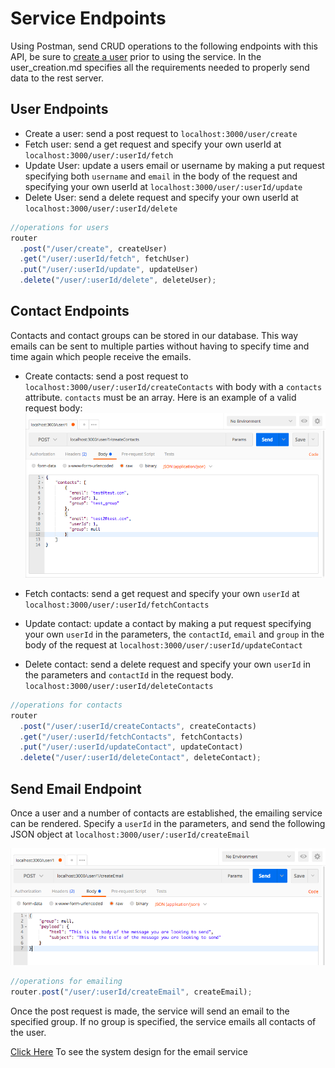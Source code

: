 # Service Endpoints

Using Postman, send CRUD operations to the following endpoints with this API, be
sure to [create a user](/server/user_creation.md) prior to using the service. In
the user_creation.md specifies all the requirements needed to properly send data
to the rest server.

## User Endpoints

* Create a user: send a post request to `localhost:3000/user/create`
* Fetch user: send a get request and specify your own userId at
  `localhost:3000/user/:userId/fetch`
* Update User: update a users email or username by making a put request
  specifying both `username` and `email` in the body of the request and
  specifying your own userId at `localhost:3000/user/:userId/update`
* Delete User: send a delete request and specify your own userId at
  `localhost:3000/user/:userId/delete`

```js
//operations for users
router
  .post("/user/create", createUser)
  .get("/user/:userId/fetch", fetchUser)
  .put("/user/:userId/update", updateUser)
  .delete("/user/:userId/delete", deleteUser);
```

## Contact Endpoints

Contacts and contact groups can be stored in our database. This way emails can
be sent to multiple parties without having to specify time and time again which
people receive the emails.

* Create contacts: send a post request to
  `localhost:3000/user/:userId/createContacts` with body with a `contacts`
  attribute. `contacts` must be an array. Here is an example of a valid request
  body: ![create contacts](/assets/create_contacts_1.png)

* Fetch contacts: send a get request and specify your own `userId` at
  `localhost:3000/user/:userId/fetchContacts`

* Update contact: update a contact by making a put request specifying your own
  `userId` in the parameters, the `contactId`, `email` and `group` in the body
  of the request at `localhost:3000/user/:userId/updateContact`

* Delete contact: send a delete request and specify your own `userId` in the
  parameters and `contactId` in the request body.
  `localhost:3000/user/:userId/deleteContacts`

```js
//operations for contacts
router
  .post("/user/:userId/createContacts", createContacts)
  .get("/user/:userId/fetchContacts", fetchContacts)
  .put("/user/:userId/updateContact", updateContact)
  .delete("/user/:userId/deleteContact", deleteContact);
```

## Send Email Endpoint

Once a user and a number of contacts are established, the emailing service can
be rendered. Specify a `userId` in the parameters, and send the following JSON
object at `localhost:3000/user/:userId/createEmail`

![send email](/assets/create_email_example.png)

```js
//operations for emailing
router.post("/user/:userId/createEmail", createEmail);
```

Once the post request is made, the service will send an email to the specified
group. If no group is specified, the service emails all contacts of the user.

[Click Here](/create_email_request.md) To see the system design for the email
service
